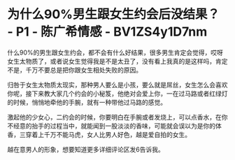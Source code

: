 # 为什么90%男生跟女生约会后没结果？ - P1 - 陈广希情感 - BV1ZS4y1D7nm

什么90%的男生跟女生约会，都不会有什么好结果，很多男生肯定会觉得，哎呀女生太物质了，或者说女生觉得我是不是太丑了，没有看上我真的是这样吗，肯定不是，千万不要总是把你跟女生相处失败的原因。

归咎于女生太物质太现实，那种男人要么是小孩，要么就是屌丝，女生怎么会喜欢你呢，接下来教大家几个约会的小秘笈，他绝对会爱上你，一在过马路或者红绿灯的时候，悄悄地牵他的手腕，就有一种带他过马路的感觉。

激起他的少女心，二约会的时候，你要明白在手腕或者发烧上，可以点香水，在你不经意的抬手的过程当中，就能闻到一股淡淡的香味，可能就会误以为是你的体香，三穿着上千万不能马虎，女人比男人好色，越是爱自拍的女生。

越在意男人的形象，想要知道更多详细评论区发6告诉我。